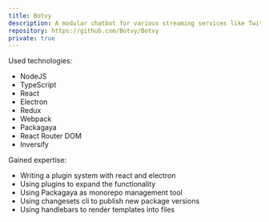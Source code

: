 ```yaml
---
title: Botvy
description: A modular chatbot for various streaming services like Twitch, YouTube Gaming
repository: https://github.com/Botvy/Botvy
private: true
---
```


Used technologies:

- NodeJS
- TypeScript
- React
- Electron
- Redux
- Webpack
- Packagaya
- React Router DOM
- Inversify

Gained expertise:

- Writing a plugin system with react and electron
- Using plugins to expand the functionality
- Using Packagaya as monorepo management tool
- Using changesets cli to publish new package versions
- Using handlebars to render templates into files
